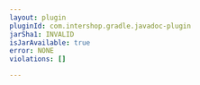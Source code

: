```yaml
---
layout: plugin
pluginId: com.intershop.gradle.javadoc-plugin
jarSha1: INVALID
isJarAvailable: true
error: NONE
violations: []

---
```

